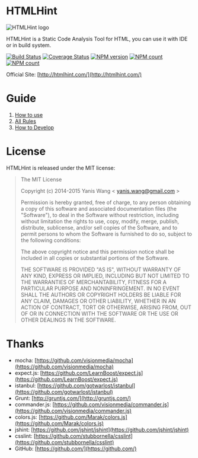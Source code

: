 HTMLHint
=======================

![HTMLHint logo](https://raw.github.com/yaniswang/HTMLHint/master/logo.png)

HTMLHint is a Static Code Analysis Tool for HTML, you can use it with IDE or in build system.

[![Build Status](https://travis-ci.org/yaniswang/HTMLHint.svg)](https://travis-ci.org/yaniswang/HTMLHint)
[![Coverage Status](https://coveralls.io/repos/yaniswang/HTMLHint/badge.svg?branch=master&service=github)](https://coveralls.io/github/yaniswang/HTMLHint?branch=master)
[![NPM version](https://img.shields.io/npm/v/htmlhint.svg?style=flat)](https://www.npmjs.com/package/htmlhint)
[![NPM count](https://img.shields.io/npm/dm/htmlhint.svg?style=flat)](https://www.npmjs.com/package/htmlhint)
[![NPM count](https://img.shields.io/npm/dt/htmlhint.svg?style=flat)](https://www.npmjs.com/package/htmlhint)

Official Site: [http://htmlhint.com/](http://htmlhint.com/)

Guide
=======================

1. [How to use](https://github.com/yaniswang/HTMLHint/wiki/Usage)
2. [All Rules](https://github.com/yaniswang/HTMLHint/wiki/Rules)
2. [How to Develop](https://github.com/yaniswang/HTMLHint/wiki/Developer-guide)

License
================

HTMLHint is released under the MIT license:

> The MIT License
>
> Copyright (c) 2014-2015 Yanis Wang \< yanis.wang@gmail.com \>
>
> Permission is hereby granted, free of charge, to any person obtaining a copy
> of this software and associated documentation files (the "Software"), to deal
> in the Software without restriction, including without limitation the rights
> to use, copy, modify, merge, publish, distribute, sublicense, and/or sell
> copies of the Software, and to permit persons to whom the Software is
> furnished to do so, subject to the following conditions:
>
> The above copyright notice and this permission notice shall be included in
> all copies or substantial portions of the Software.
>
> THE SOFTWARE IS PROVIDED "AS IS", WITHOUT WARRANTY OF ANY KIND, EXPRESS OR
> IMPLIED, INCLUDING BUT NOT LIMITED TO THE WARRANTIES OF MERCHANTABILITY,
> FITNESS FOR A PARTICULAR PURPOSE AND NONINFRINGEMENT. IN NO EVENT SHALL THE
> AUTHORS OR COPYRIGHT HOLDERS BE LIABLE FOR ANY CLAIM, DAMAGES OR OTHER
> LIABILITY, WHETHER IN AN ACTION OF CONTRACT, TORT OR OTHERWISE, ARISING FROM,
> OUT OF OR IN CONNECTION WITH THE SOFTWARE OR THE USE OR OTHER DEALINGS IN
> THE SOFTWARE.

Thanks
================

* mocha: [https://github.com/visionmedia/mocha](https://github.com/visionmedia/mocha)
* expect.js: [https://github.com/LearnBoost/expect.js](https://github.com/LearnBoost/expect.js)
* istanbul: [https://github.com/gotwarlost/istanbul](https://github.com/gotwarlost/istanbul)
* Grunt: [http://gruntjs.com/](http://gruntjs.com/)
* commander.js: [https://github.com/visionmedia/commander.js](https://github.com/visionmedia/commander.js)
* colors.js: [https://github.com/Marak/colors.js](https://github.com/Marak/colors.js)
* jshint: [https://github.com/jshint/jshint](https://github.com/jshint/jshint)
* csslint: [https://github.com/stubbornella/csslint](https://github.com/stubbornella/csslint)
* GitHub: [https://github.com/](https://github.com/)
